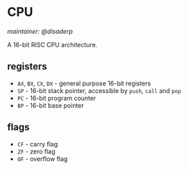 # CPU

*maintainer: @disaderp*

A 16-bit RISC CPU architecture.

## registers

- `AX`, `BX`, `CX`, `DX` - general purpose 16-bit registers
- `SP` - 16-bit stack pointer, accessible by `push`, `call` and `pop`
- `PC` - 16-bit program counter
- `BP` - 16-bit base pointer

## flags

- `CF` - carry flag
- `ZF` - zero flag
- `OF` - overflow flag
